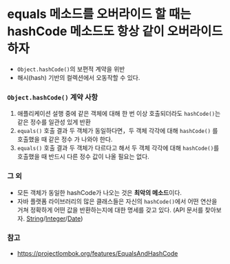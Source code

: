 # equals 메소드를 오버라이드 할 때는 hashCode 메소드도 항상 같이 오버라이드 하자

-  `Object.hashCode()`의 보편적 계약을 위반
-  해시(hash) 기반의 컬렉션에서 오동작할 수 있다.

### `Object.hashCode()` 계약 사항

1. 애플리케이션 설행 중에 같은 객체에 대해 한 번 이상 호출되더라도 `hashCode()`는 같은 정수를 일관성 있게 반환
2. `equals()` 호출 결과 두 객체가 동일하다면，두 객체 각각에 대해 `hashCode()` 를 호출했을 때 같은 정수 가 나와야 한다.
3. `equals()` 호출 결과 두 객체가 다르다고 해서 두 객체 각각에 대해 `hashCode()`를 호출했을 때 반드시 다른 정수 값이 나올 필요는 없다.

### 그 외

- 모든 객체가 동일한 hashCode가 나오는 것은 **최악의 메소드**이다.
- 자바 플랫폼 라이브러리의 많은 클래스들은 자신의 `hashCode()`에서 어떤 연산을 거쳐 정확하게 어떤 값을 반환하는지에 대한 명세를 갖고 있다. (API 문서를 찾아보자. [String](https://docs.oracle.com/javase/7/docs/api/java/lang/String.html)/[Integer](https://docs.oracle.com/javase/7/docs/api/java/lang/Integer.html)/[Date](https://docs.oracle.com/javase/7/docs/api/java/util/Date.html))

### 참고

- https://projectlombok.org/features/EqualsAndHashCode